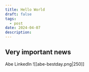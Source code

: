 ```yaml
---
title: Hello World
draft: false
tags:
  - post
date: 2024-04-07
description:
---
```

## Very important news

Abe LinkedIn
![[abe-bestday.png|250]]
